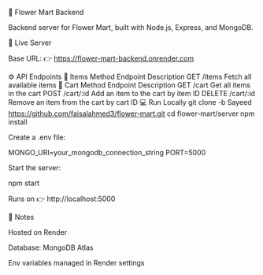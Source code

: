 🌸 Flower Mart Backend

Backend server for Flower Mart, built with Node.js, Express, and MongoDB.

🚀 Live Server

Base URL:
👉 https://flower-mart-backend.onrender.com

⚙️ API Endpoints
🌿 Items
Method	Endpoint	Description
GET	/items	Fetch all available items
🛒 Cart
Method	Endpoint	Description
GET	/cart	Get all items in the cart
POST	/cart/:id	Add an item to the cart by item ID
DELETE	/cart/:id	Remove an item from the cart by cart ID
💻 Run Locally
git clone -b Sayeed https://github.com/faisalahmed3/flower-mart.git
cd flower-mart/server
npm install


Create a .env file:

MONGO_URI=your_mongodb_connection_string
PORT=5000


Start the server:

npm start

Runs on 👉 http://localhost:5000

🔗 Notes

Hosted on Render

Database: MongoDB Atlas

Env variables managed in Render settings
